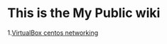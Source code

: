 # This is the My Public wiki

1.[VirtualBox centos networking](./virtualbox-centos-network-setup.md)


